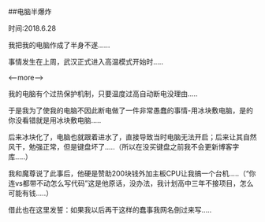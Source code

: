 ##电脑半爆炸

时间:2018.6.28

我把我的电脑作成了半身不遂......

事情发生在上周，武汉正式进入高温模式开始时.....

<--more-->

我的电脑有个过热保护机制，只要温度过高自动断电没理由.....

于是我为了使我的电脑不因此断电做了一件非常愚蠢的事情-用冰块敷电脑，是的你没看错就是用冰块敷电脑.....

后来冰块化了，电脑也就跟着进水了，直接导致当时电脑无法开启；后来让其自然风干，勉强正常，但是键盘坏了.....（所以在没买键盘之前我不会更新博客字库.....）

我和魔尊说了此事后，他硬是赞助200块钱外加主板CPU让我搞一个台机.....（“你连vs都带不动怎么写代码”这是他原话，没办法，我计划高中三年不接项目，怎么可能有钱.....）

借此也在这里发誓：如果我以后再干这样的蠢事我网名倒过来写.....